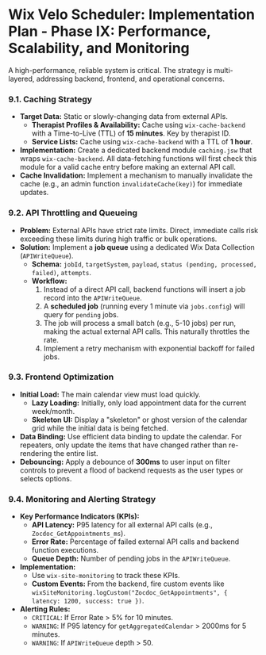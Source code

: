 # Wix Velo Scheduler: Implementation Plan - Phase IX: Performance, Scalability, and Monitoring

A high-performance, reliable system is critical. The strategy is multi-layered, addressing backend, frontend, and operational concerns.

### 9.1. Caching Strategy

-   **Target Data:** Static or slowly-changing data from external APIs.
    -   **Therapist Profiles & Availability:** Cache using `wix-cache-backend` with a Time-to-Live (TTL) of **15 minutes**. Key by therapist ID.
    -   **Service Lists:** Cache using `wix-cache-backend` with a TTL of **1 hour**.
-   **Implementation:** Create a dedicated backend module `caching.jsw` that wraps `wix-cache-backend`. All data-fetching functions will first check this module for a valid cache entry before making an external API call.
-   **Cache Invalidation:** Implement a mechanism to manually invalidate the cache (e.g., an admin function `invalidateCache(key)`) for immediate updates.

### 9.2. API Throttling and Queueing

-   **Problem:** External APIs have strict rate limits. Direct, immediate calls risk exceeding these limits during high traffic or bulk operations.
-   **Solution:** Implement a **job queue** using a dedicated Wix Data Collection (`APIWriteQueue`).
    -   **Schema:** `jobId`, `targetSystem`, `payload`, `status (pending, processed, failed)`, `attempts`.
    -   **Workflow:**
        1.  Instead of a direct API call, backend functions will insert a job record into the `APIWriteQueue`.
        2.  A **scheduled job** (running every 1 minute via `jobs.config`) will query for `pending` jobs.
        3.  The job will process a small batch (e.g., 5-10 jobs) per run, making the actual external API calls. This naturally throttles the rate.
        4.  Implement a retry mechanism with exponential backoff for failed jobs.

### 9.3. Frontend Optimization

-   **Initial Load:** The main calendar view must load quickly.
    -   **Lazy Loading:** Initially, only load appointment data for the current week/month.
    -   **Skeleton UI:** Display a "skeleton" or ghost version of the calendar grid while the initial data is being fetched.
-   **Data Binding:** Use efficient data binding to update the calendar. For repeaters, only update the items that have changed rather than re-rendering the entire list.
-   **Debouncing:** Apply a debounce of **300ms** to user input on filter controls to prevent a flood of backend requests as the user types or selects options.

### 9.4. Monitoring and Alerting Strategy

-   **Key Performance Indicators (KPIs):**
    -   **API Latency:** P95 latency for all external API calls (e.g., `Zocdoc_GetAppointments_ms`).
    -   **Error Rate:** Percentage of failed external API calls and backend function executions.
    -   **Queue Depth:** Number of pending jobs in the `APIWriteQueue`.
-   **Implementation:**
    -   Use `wix-site-monitoring` to track these KPIs.
    -   **Custom Events:** From the backend, fire custom events like `wixSiteMonitoring.logCustom("Zocdoc_GetAppointments", { latency: 1200, success: true })`.
-   **Alerting Rules:**
    -   `CRITICAL`: If Error Rate > 5% for 10 minutes.
    -   `WARNING`: If P95 latency for `getAggregatedCalendar` > 2000ms for 5 minutes.
    -   `WARNING`: If `APIWriteQueue` depth > 50.
